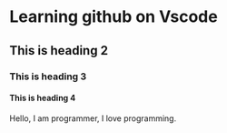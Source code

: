 # Learning github on Vscode 

## This is heading 2

### This is heading 3 

#### This is heading 4

Hello, I am programmer, I love programming.